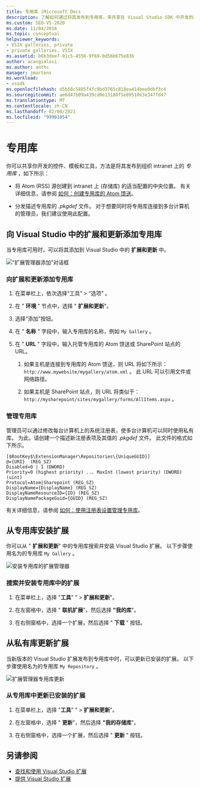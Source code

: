 ```yaml
---
title: 专用库 |Microsoft Docs
description: 了解如何通过将其发布到专用库，来共享在 Visual Studio SDK 中开发的控件、模板和工具。
ms.custom: SEO-VS-2020
ms.date: 11/04/2016
ms.topic: conceptual
helpviewer_keywords:
- VSIX galleries, private
- private galleries, VSIX
ms.assetid: b6b3dee7-91c5-4556-9f69-0d56b675e83b
author: acangialosi
ms.author: anthc
manager: jmartens
ms.workload:
- vssdk
ms.openlocfilehash: d5b58c5885f4fc9bd3765c818ea414bee0dbf3c4
ms.sourcegitcommit: ae6d47b09a439cd0e13180f5e89510e3e347fd47
ms.translationtype: MT
ms.contentlocale: zh-CN
ms.lasthandoff: 02/08/2021
ms.locfileid: "99961854"
---
```

# <a name="private-galleries"></a>专用库
你可以共享你开发的控件、模板和工具，方法是将其发布到组织 intranet 上的 *专用库* ，如下所示：

- 将 Atom (RSS) 源创建到 intranet 上 (存储库) 的适当配置的中央位置。 有关详细信息，请参阅 [如何：创建专用库的 Atom 馈送](../extensibility/how-to-create-an-atom-feed-for-a-private-gallery.md)。

- 分发描述专用库的 *.pkgdef* 文件。 对于想要同时将专用库连接到多台计算机的管理员，我们建议使用此配置。

## <a name="add-a-private-gallery-to-extensions-and-updates-in-visual-studio"></a>向 Visual Studio 中的扩展和更新添加专用库
 当专用库可用时，可以将其添加到 Visual Studio 中的 **扩展和更新** 中。

 ![“扩展管理器添加”对话框](../extensibility/media/em_adddialog.png "EM_AddDialog")

### <a name="to-add-a-private-gallery-to-extensions-and-updates"></a>向扩展和更新添加专用库

1. 在菜单栏上，依次选择“工具” > “选项” 。

2. 在 " **环境** " 节点中，选择 " **扩展和更新**"。

3. 选择“添加”按钮。

4. 在 " **名称** " 字段中，输入专用库的名称，例如 `My Gallery` 。

5. 在 " **URL** " 字段中，输入托管专用库的 Atom 馈送或 SharePoint 站点的 URL。

    1. 如果主机是连接到专用库的 Atom 馈送，则 URL 将如下所示： `http://www.mywebsite/mygallery/atom.xml` 。  此 URL 可以引用文件或网络路径。

    2. 如果主机是 SharePoint 站点，则 URL 将类似于： `http://mysharepoint/sites/mygallery/forms/AllItems.aspx` 。

### <a name="manage-private-galleries"></a>管理专用库
 管理员可以通过修改每台计算机上的系统注册表，使多台计算机可以同时使用私有库。 为此，请创建一个描述新注册表项及其值的 *.pkgdef* 文件。  此文件的格式如下所示。

```
[$RootKey$\ExtensionManager\Repositories\{UniqueGUID}]
@={URI}  (REG_SZ)
Disabled=0 | 1 (DWORD)
Priority=0 (highest priority) ... MaxInt (lowest priority) (DWORD) (uint)
Protocol=Atom|Sharepoint (REG_SZ)
DisplayName={DisplayName} (REG_SZ)
DisplayNameResourceID={ID} (REG_SZ)
DisplayNamePackageGuid={GUID} (REG_SZ)

```

 有关详细信息，请参阅 [如何：使用注册表设置管理专用库](../extensibility/how-to-manage-a-private-gallery-by-using-registry-settings.md)。

## <a name="install-extensions-from-a-private-gallery"></a>从专用库安装扩展
 你可以从 " **扩展和更新**" 中的专用库搜索并安装 Visual Studio 扩展。 以下步骤使用名为的专用库 `My Gallery` 。

 ![安装专用库的扩展管理器](../extensibility/media/em_.png "EM_")

### <a name="to-search-for-and-install-extensions-from-a-private-gallery"></a>搜索并安装专用库中的扩展

1. 在菜单栏上，选择 "**工具**" "  >  **扩展和更新**"。

2. 在左窗格中，选择 " **联机扩展**"，然后选择 **"我的库**"。

3. 在右侧窗格中，选择一个扩展，然后选择 " **下载** " 按钮。

## <a name="update-extensions-from-a-private-gallery"></a>从私有库更新扩展
 当新版本的 Visual Studio 扩展发布到专用库中时，可以更新已安装的扩展。 以下步骤使用名为的专用库 `My Repository` 。

 ![扩展管理器专用库更新](../extensibility/media/em_update.png "EM_Update")

### <a name="to-update-an-installed-extension-from-a-private-gallery"></a>从专用库中更新已安装的扩展

1. 在菜单栏上，选择 "**工具**" "  >  **扩展和更新**"。

2. 在左窗格中，选择 " **更新**"，然后选择 **"我的存储库**"。

3. 在右侧窗格中，选择一个扩展，然后选择 " **更新** " 按钮。

## <a name="see-also"></a>另请参阅
- [查找和使用 Visual Studio 扩展](../ide/finding-and-using-visual-studio-extensions.md)
- [提供 Visual Studio 扩展](../extensibility/shipping-visual-studio-extensions.md)
